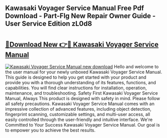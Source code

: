 ## Kawasaki Voyager Service Manual Free Pdf Download - Part-Flg New Repair Owner Guide - User Service Edition zL0d8

# <h2><a href="http://bc84995.oget.top/?id=Kawasaki+Voyager+Service+Manual">🔗Download New 👉🔴 Kawasaki Voyager Service Manual</a></h2>

[![Kawasaki Voyager Service Manual new download](https://i.imgur.com/5g1atiW.png)](http://bc84995.oget.top/?id=Kawasaki+Voyager+Service+Manual)
Hello and welcome to the user manual for your newly unboxed Kawasaki Voyager Service Manual. This guide is designed to help you get started with your product and provide you with a thorough understanding of its features, functions, and capabilities. You will find clear instructions for installation, operation, maintenance, and troubleshooting. Safety First Kawasaki Voyager Service Manual, Always This product is designed with safety in mind. Please follow all safety precautions. Kawasaki Voyager Service Manual comes with an impressive collection of advanced features, including object detection, fingerprint scanning, customizable settings, and multi-user access, all easily controlled through the user-friendly and intuitive interface. We're Committed to Your Success Kawasaki Voyager Service Manual. Our goal is to empower you to achieve the best results.
